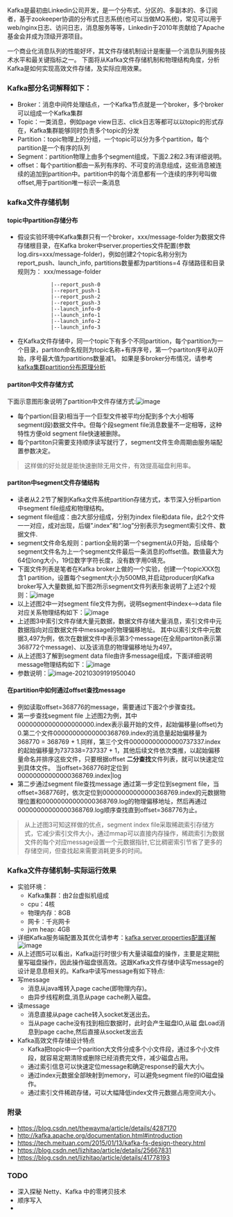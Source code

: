 Kafka是最初由Linkedin公司开发，是一个分布式、分区的、多副本的、多订阅者，基于zookeeper协调的分布式日志系统(也可以当做MQ系统)，常见可以用于web/nginx日志、访问日志，消息服务等等，Linkedin于2010年贡献给了Apache基金会并成为顶级开源项目。

一个商业化消息队列的性能好坏，其文件存储机制设计是衡量一个消息队列服务技术水平和最关键指标之一。 下面将从Kafka文件存储机制和物理结构角度，分析Kafka是如何实现高效文件存储，及实际应用效果。

### Kafka部分名词解释如下：
* Broker：消息中间件处理结点，一个Kafka节点就是一个broker，多个broker可以组成一个Kafka集群
* Topic：一类消息，例如page view日志、click日志等都可以以topic的形式存在，Kafka集群能够同时负责多个topic的分发
* Partition：topic物理上的分组，一个topic可以分为多个partition，每个partition是一个有序的队列
* Segment：partition物理上由多个segment组成，下面2.2和2.3有详细说明。
* offset：每个partition都由一系列有序的、不可变的消息组成，这些消息被连续的追加到partition中。partition中的每个消息都有一个连续的序列号叫做offset,用于partition唯一标识一条消息

### kafka文件存储机制
#### topic中partition存储分布
* 假设实验环境中Kafka集群只有一个broker，xxx/message-folder为数据文件存储根目录，在Kafka broker中server.properties文件配置(参数log.dirs=xxx/message-folder)，例如创建2个topic名称分别为report_push、launch_info, partitions数量都为partitions=4 存储路径和目录规则为： xxx/message-folder
```
              |--report_push-0
              |--report_push-1
              |--report_push-2
              |--report_push-3
              |--launch_info-0
              |--launch_info-1
              |--launch_info-2
              |--launch_info-3
```
* 在Kafka文件存储中，同一个topic下有多个不同partition，每个partition为一个目录，partiton命名规则为topic名称+有序序号，第一个partiton序号从0开始，序号最大值为partitions数量减1。 如果是多broker分布情况，请参考[kafka集群partition分布原理分析](https://blog.csdn.net/lizhitao/article/details/41778193)
#### partiton中文件存储方式
下面示意图形象说明了partition中文件存储方式:![image](assets/0ab51510.png)
* 每个partion(目录)相当于一个巨型文件被平均分配到多个大小相等segment(段)数据文件中。但每个段segment file消息数量不一定相等，这种特性方便old segment file快速被删除。
* 每个partiton只需要支持顺序读写就行了，segment文件生命周期由服务端配置参数决定。
> 这样做的好处就是能快速删除无用文件，有效提高磁盘利用率。

#### partiton中segment文件存储结构
* 读者从2.2节了解到Kafka文件系统partition存储方式，本节深入分析partion中segment file组成和物理结构。
* segment file组成：由2大部分组成，分别为index file和data file，此2个文件一一对应，成对出现，后缀”.index”和“.log”分别表示为segment索引文件、数据文件.
* segment文件命名规则：partion全局的第一个segment从0开始，后续每个segment文件名为上一个segment文件最后一条消息的offset值。数值最大为64位long大小，19位数字字符长度，没有数字用0填充。
* 下面文件列表是笔者在Kafka broker上做的一个实验，创建一个topicXXX包含1 partition，设置每个segment大小为500MB,并启动producer向Kafka broker写入大量数据,如下图2所示segment文件列表形象说明了上述2个规则：![image](assets/69e4b0a6.png)
* 以上述图2中一对segment file文件为例，说明segment中index<—->data file对应关系物理结构如下：![image](assets/c415ed42.png)
* 上述图3中索引文件存储大量元数据，数据文件存储大量消息，索引文件中元数据指向对应数据文件中message的物理偏移地址。 其中以索引文件中元数据3,497为例，依次在数据文件中表示第3个message(在全局partiton表示第368772个message)、以及该消息的物理偏移地址为497。
* 从上述图3了解到segment data file由许多message组成，下面详细说明message物理结构如下：![image](assets/355c1d57.png)
* 参数说明：![image-20210309191950040](assets/image-20210309191950040.png)

#### 在partition中如何通过offset查找message
* 例如读取offset=368776的message，需要通过下面2个步骤查找。
* 第一步查找segment file 上述图2为例，其中00000000000000000000.index表示最开始的文件，起始偏移量(offset)为0.第二个文件00000000000000368769.index的消息量起始偏移量为368770 = 368769 + 1.同样，第三个文件00000000000000737337.index的起始偏移量为737338=737337 + 1，其他后续文件依次类推，以起始偏移量命名并排序这些文件，只要根据offset **二分查找**文件列表，就可以快速定位到具体文件。 当offset=368776时定位到00000000000000368769.index|log
* 第二步通过segment file查找message 通过第一步定位到segment file，当offset=368776时，依次定位到00000000000000368769.index的元数据物理位置和00000000000000368769.log的物理偏移地址，然后再通过00000000000000368769.log顺序查找直到offset=368776为止。
> 从上述图3可知这样做的优点，segment index file采取稀疏索引存储方式，它减少索引文件大小，通过mmap可以直接内存操作，稀疏索引为数据文件的每个对应message设置一个元数据指针,它比稠密索引节省了更多的存储空间，但查找起来需要消耗更多的时间。

### Kafka文件存储机制–实际运行效果
* 实验环境：
	- Kafka集群：由2台虚拟机组成
	- cpu：4核
	- 物理内存：8GB
	- 网卡：千兆网卡
	- jvm heap: 4GB
* 详细Kafka服务端配置及其优化请参考：[kafka server.properties配置详解](https://blog.csdn.net/lizhitao/article/details/25667831) ![image](assets/7283e819.png)
* 从上述图5可以看出，Kafka运行时很少有大量读磁盘的操作，主要是定期批量写磁盘操作，因此操作磁盘很高效。这跟Kafka文件存储中读写message的设计是息息相关的。Kafka中读写message有如下特点:
* 写message
	- 消息从java堆转入page cache(即物理内存)。
	- 由异步线程刷盘,消息从page cache刷入磁盘。
* 读message
	- 消息直接从page cache转入socket发送出去。
	- 当从page cache没有找到相应数据时，此时会产生磁盘IO,从磁 盘Load消息到page cache,然后直接从socket发出去
* Kafka高效文件存储设计特点
	- Kafka把topic中一个parition大文件分成多个小文件段，通过多个小文件段，就容易定期清除或删除已经消费完文件，减少磁盘占用。
	- 通过索引信息可以快速定位message和确定response的最大大小。
	- 通过index元数据全部映射到memory，可以避免segment file的IO磁盘操作。
	- 通过索引文件稀疏存储，可以大幅降低index文件元数据占用空间大小。


### 附录
* https://blog.csdn.net/thewayma/article/details/4287170
* http://kafka.apache.org/documentation.html#introduction
* https://tech.meituan.com/2015/01/13/kafka-fs-design-theory.html
* https://blog.csdn.net/lizhitao/article/details/25667831
* https://blog.csdn.net/lizhitao/article/details/41778193

### TODO
* 深入探秘 Netty、Kafka 中的零拷贝技术
* 顺序写入
* 